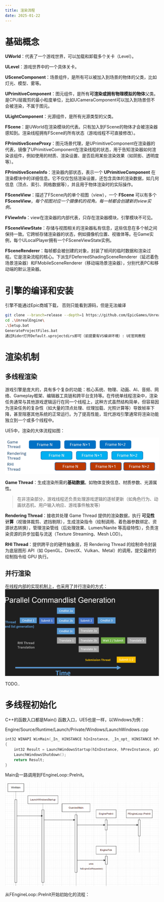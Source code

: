 ```yaml
---
title: 渲染流程
date: 2025-01-22
---
```


# 基础概念

**UWorld**：代表了一个游戏世界，可以加载和卸载多个关卡（Level）。

**ULevel**：游戏世界中的一个具体关卡。

**USceneComponent**：场景组件，是所有可以被加入到场景的物体的父类，比如灯光、模型、雾等。

**UPrimitiveComponent**：图元组件，是所有**可渲染或拥有物理模拟的物体**父类。是CPU层裁剪的最小粒度单位，比如UCameraComponent可以加入到场景但不会被渲染，不属于图元。

**ULightComponent**：光源组件，是所有光源类型的父类。

**FScene**：是UWorld在渲染模块的代表。只有加入到FScene的物体才会被渲染器感知到。渲染线程拥有FScene的所有状态（游戏线程不可直接修改）。

**FPrimitiveSceneProxy**：图元场景代理，是UPrimitiveComponent在渲染器的代表，镜像了UPrimitiveComponent在渲染线程的状态，用于告知渲染器如何渲染该组件，例如使用的材质、渲染设置、是否启用某些渲染效果（如阴影、透明度等）。

**FPrimitiveSceneInfo**：渲染器内部状态，表示一个 **UPrimitiveComponent** 在渲染模块中的详细信息。它不仅仅包括渲染设置，还包含具体的渲染数据，如几何信息（顶点、索引、网格数据等），并且用于物体渲染时的实际操作。

**FSceneView**：描述了FScene内的单个视图（view），一个 **FScene** 可以有多个 **FSceneView**，*每个视图对应一个摄像机的视角。每一帧都会创建新的view实例。*

**FViewInfo**：view在渲染器的内部代表，只存在渲染器模块，引擎模块不可见。

**FSceneViewState**：存储与视图相关的渲染器私有信息，这些信息在多个帧之间保持一致。它跨帧存储渲染器的状态，例如摄像机位置、视锥体等。在Game实例，每个ULocalPlayer拥有一个FSceneViewState实例。

**FSceneRenderer**：每帧都会被创建的对象，封装了帧间的临时数据和渲染过程。它是渲染流程的核心。下派生FDeferredShadingSceneRenderer（延迟着色场景渲染器）和FMobileSceneRenderer（移动端场景渲染器），分别代表PC和移动端的默认渲染器。

# 引擎的编译和安装

引擎不能通过Epic商城下载， 否则只能看到源码，但是无法编译

```sh
git clone --branch=release --depth=1 https://github.com/EpicGames/UnrealEngine.git
cd .\UnrealEngine\
.\Setup.bat
GenerateProjectFiles.bat
通过Rider打开Default.uprojectdirs即可（前提要有VS编译环境）: UE官网教程
```

# 渲染机制

## 多线程渲染

游戏引擎是庞大的，具有多个复杂的功能：核心系统、物理、动画、AI、音频、网络、Gameplay框架、编辑器工具链和跨平台支持等。在传统单线程渲染中，渲染任务通常与其他游戏逻辑运行在同一个线程上，这种方式虽然结构简单，但容易因为渲染任务的复杂性（如大量的顶点处理、纹理加载、光照计算等）导致帧率下降，甚至阻塞其他系统的正常运行。为了提高性能，现代游戏引擎通常将渲染功能独立到一个或多个线程中。

UE5中，渲染的大体流程如图：

![image-20250124104600371](./RenderThread.png)

**Game Thread**：生成渲染所需的**基础数据**。如物体变换信息、材质参数、光源属性。

> 在非渲染部分，游戏线程还负责处理游戏逻辑的逐帧更新（如角色行为、动画状态机、用户输入响应、游戏事件触发等）

**Rendering Thread**：接收并处理 Game Thread 提供的渲染数据，执行 **可见性计算**（视锥体裁剪、遮挡剔除），生成渲染指令（绘制调用、着色器参数绑定、资源状态转换），管理渲染管线（后处理效果、Lumen/Nanite 等高级特性），负责渲染资源的异步加载与流送（Texture Streaming、Mesh LOD）。

**RHI Thread**：提供跨平台的硬件抽象层，将 Rendering Thread 的绘制命令封装为底层图形 API（如 OpenGL、DirectX、Vulkan、Metal）的调用，提交最终的绘制指令给 GPU 执行。

## 并行渲染

在线程内部的实现机制上，也采用了并行渲染的方式：
![image-20250124110523254](./ParallelRendering.png)

TODO..

# 多线程初始化

C++的函数入口都是Main() 函数入口，UE5也是一样，以Windows为例：

Engine/Source/Runtime/Launch/Private/Windows/LaunchWindows.cpp

```cpp
int32 WINAPI WinMain(_In_ HINSTANCE hInInstance, _In_opt_ HINSTANCE hPrevInstance, _In_ char* pCmdLine, _In_ int32 nCmdShow)
{
	int32 Result = LaunchWindowsStartup(hInInstance, hPrevInstance, pCmdLine, nCmdShow, nullptr);
	LaunchWindowsShutdown();
	return Result;
}
```

Main会一路调用到FEngineLoop::PreInit。

![image-20250124164039433](./EnginePreInit.png)

从FEngineLoop::PreInit开始初始化的流程：

